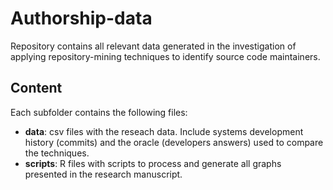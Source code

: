 # Authorship-data
Repository contains all relevant data generated in the investigation of applying repository-mining techniques to identify source code maintainers.

## Content
Each subfolder contains the following files:
- **data**: csv files with the reseach data. Include systems development history (commits) and the oracle (developers answers) used to compare the techniques.    
- **scripts**: R files with scripts to process and generate all graphs presented in the research manuscript.
